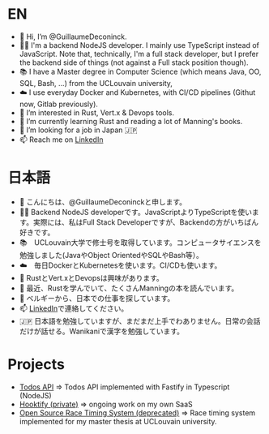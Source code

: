 # EN
- 👋 Hi, I’m @GuillaumeDeconinck.
- 👨‍💻 I'm a backend NodeJS developer. I mainly use TypeScript instead of JavaScript. Note that, technically, I'm a full stack developer, but I prefer the backend side of things (not against a Full stack position though).
- 📚 I have a Master degree in Computer Science (which means Java, OO, SQL, Bash, ...) from the UCLouvain university, 
- ☁️ I use everyday Docker and Kubernetes, with CI/CD pipelines (Githut now, Gitlab previously).
- 👀 I’m interested in Rust, Vert.x & Devops tools.
- 🌱 I’m currently learning Rust and reading a lot of Manning's books.
- 💞️ I’m looking for a job in Japan 🇯🇵
- 📫 Reach me on [LinkedIn](https://www.linkedin.com/in/guillaume-deconinck-9b6a8399/)

# 日本語
- 👋 こんにちは、@GuillaumeDeconinckと申します。
- 👨‍💻 Backend NodeJS developerです。JavaScriptよりTypeScriptを使います。実際には、私はFull Stack Developerですが、Backendの方がいちばん好きです。
- 📚　UCLouvain大学で修士号を取得しています。コンピュータサイエンスを勉強しました(JavaやObject OrientedやSQLやBash等）。
- ☁️　毎日DockerとKubernetesを使います。CI/CDも使います。
- 👀 RustとVert.xとDevopsは興味があります。
- 🌱 最近、Rustを学んでいて、たくさんManningの本を読んでいます。
- 💞️ ベルギーから、日本での仕事を探しています。
- 📫 [LinkedIn](https://www.linkedin.com/in/guillaume-deconinck-9b6a8399/)で連絡してください。
- 🇯🇵 日本語を勉強していますが、まだまだ上手でわありません。日常の会話だけが話せる。Wanikaniで漢字を勉強しています。

# Projects
- [Todos API](https://github.com/GuillaumeDeconinck/todos-fastify) => Todos API implemented with Fastify in Typescript (NodeJS)
- [Hooktify (private)](https://github.com/hooktify-io) => ongoing work on my own SaaS
- [Open Source Race Timing System (deprecated)](https://github.com/osrts) => Race timing system implemented for my master thesis at UCLouvain university.

<!---
If there are mistakes in Japanese, sorry 🙏. Do not hesitate to open an issue, I would greatly appreciate it 🙂 !
--->
